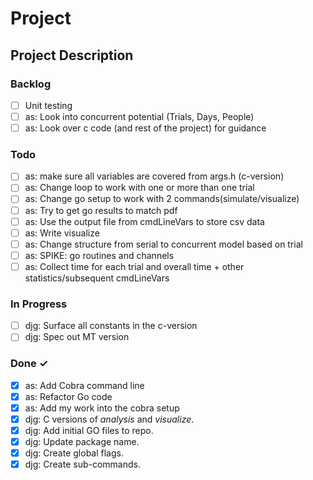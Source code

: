 # Project

## Project Description

### Backlog

- [ ] Unit testing  
- [ ] as: Look into concurrent potential (Trials, Days, People)
- [ ] as: Look over c code (and rest of the project) for guidance  

### Todo

- [ ] as: make sure all variables are covered from args.h (c-version)
- [ ] as: Change loop to work with one or more than one trial
- [ ] as: Change go setup to work with 2 commands(simulate/visualize)
- [ ] as: Try to get go results to match pdf
- [ ] as: Use the output file from cmdLineVars to store csv data
- [ ] as: Write visualize
- [ ] as: Change structure from serial to concurrent model based on trial
- [ ] as: SPIKE: go routines and channels
- [ ] as: Collect time for each trial and overall time + other statistics/subsequent cmdLineVars

### In Progress

- [ ] djg: Surface all constants in the c-version  
- [ ] djg: Spec out MT version  

### Done ✓

- [x] as: Add Cobra command line
- [x] as: Refactor Go code 
- [x] as: Add my work into the cobra setup  
- [x] djg: C versions of _analysis_ and _visualize_.  
- [x] djg: Add initial GO files to repo.  
- [x] djg: Update package name.  
- [x] djg: Create global flags.  
- [x] djg: Create sub-commands.  
